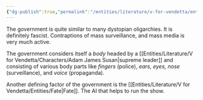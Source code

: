 ```yaml
---
{"dg-publish":true,"permalink":"/entities/literature/v-for-vendetta/entities/the-government/","title":"The Government","tags":["VforVendetta"]}
---
```



The government is quite similar to many dystopian oligarchies. It is definitely fascist. Contraptions of mass surveillance, and mass media is very much active.

The government considers itself a *body* headed by a [[Entities/Literature/V for Vendetta/Characters/Adam James Susan\|supreme leader]] and consisting of various body parts like *fingers* (police), *ears, eyes, nose* (surveillance), and *voice* (propaganda). 

Another defining factor of the government is the [[Entities/Literature/V for Vendetta/Entities/Fate\|Fate]]. The AI that helps to run the show.
